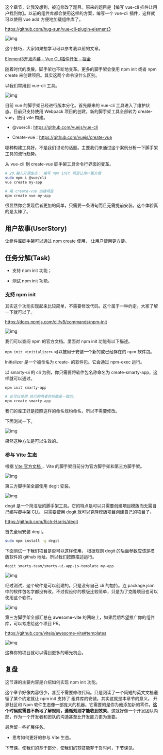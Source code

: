 这个章节，让我没想到，被迫修改了题目。原来的题目是【编写 vue-cli 插件让用户找到你】。以前的组件库都会使用这样的方案，编写一个 vue-cli 插件，这样就可以使用 vue add 方便地加载组件库了。

https://github.com/hug-sun/vue-cli-plugin-element3

![img](./images/87c546264dc6895d6c8950005fe3c0bb.webp )

这个技巧，大家如果想学习可以参考我以前的文章。

[Element3开发内幕 - Vue CLI插件开发 - 掘金](https://juejin.cn/post/6899334776860180494)

随着时代的发展，脚手架也不断地变革。更多的脚手架会使用 npm init 或者 npm create 来创建项目。其实这两个命令没什么区别。

以我们常用到 vue-cli 工具。

![img](./images/6e8157694d010b8c0c9b84bfc66c429b.webp )

目前 vue 的脚手架已经进行版本分化。首先原来的 vue-cli 工具进入了维护状态。目前只支持使用 Webpack 项目的创建。新的脚手架工具全部转为 create-vue，使用 vite 构建。

- @vue/cli :  https://github.com/vuejs/vue-cli

- Create-vue：https://github.com/vuejs/create-vue

哪种构建工具好，不是我们讨论的话题。主要我们来通过这个案例分析一下脚手架工具的流行趋势。

从 vue-cli 到 create-vue 脚手架工具命令行界面的变革。

```Bash
# 20.融入开源生态： 编写 npm init 项目让用户更方便
sudo npm i @vue/cli
vue create my-app

# 用 create-vue 创建项目
npm create vue my-app
```

很显然你会发现后者更加的简单，只需要一条语句而且无需提前安装。这个体验真的是太棒了。

## 用户故事(UserStory)

让组件库脚手架可以通过 npm create 使用， 让用户使用更方便。

## 任务分解(Task)

- 支持 npm init 功能；

- 测试 npm init 功能。

### 支持 npm init

其实这个功能实现起来比较简单，不需要修改代码。这个属于一种约定。大家了解一下就可以了。

https://docs.npmjs.com/cli/v8/commands/npm-init

![img](./images/3ee954056f6b97564caf85f6efc76570.webp )

我们可以查阅 npm 的官方文档。里面对 npm init 功能有以下描述。

`npm init <initializer>` 可以被用于安装一个新的或已经存在的 npm 软件包。

Initializer 是一个被命名为 create-<initializer> 的软件包。它会通过 npm-exec 运行。

以 smarty-ui 的 cli 为例，你只需要将软件包名称命名为  create-smarty-app，这样就可以通过。

```Bash
npm init smarty-app

# 也可以使用 执行的两者的功能是一致的。
npm create smarty-app
```

我们的库正好是按照这样的命名规约命名，所以不需要修改。

下面测试一下。

![img](./images/03fc058168226597623ac6076bb7ff63.webp )

果然这种方法是可以生效的。

### 参与 Vite 生态

根据 [Vite 官方文档 ](https://vitejs.dev/guide/#scaffolding-your-first-vite-project)，Vite 的脚手架目前分为官方脚手架和第三方脚手架。

![img](./images/de0f27f850a994064619c1a97225c15e.webp )

第三方脚手架全部使用 degit 安装。

![img](./images/2785241b75881aee484298f8f81b2944.webp )

degit 是一个简洁版的脚手架工具。它的特点是可以只需要创建项目模版而无需自己编写脚手架 CLI。 只需要使用 degit 就可以克隆模版项目创建自己的项目了。

https://github.com/Rich-Harris/degit

首先全局安装 degit。

```Bash
sudo npm install -g degit
```

下面测试一下我们项目是否可以这样使用， 根据规则 degit 的后面参数应该是模版软件的 github 地址。所以我们按照描述运行。

```Bash
degit smarty-team/smarty-ui-app-js-template my-app
```

![img](./images/b2ce61939818caf7603837eb74ef4fab.webp )

经过测试，这个软件是可以创建的，只是没有自己 cli 的加持。连 package.json 中的软件包名字都没有改。不过假设你的模版比较简单，只是为了克隆项目也可以使用这个软件。

![img](./images/925b884006aadf996df78a0cbf32a4d4.webp )

第三方脚手架全部汇总在 awesome-vite 的网站上，如果后期希望推广你的组件库，可以考虑给这个项目 PR。

https://github.com/vitejs/awesome-vite#templates

![img](./images/29daa7b7bc165d8769b9667d5e6ed32c.webp )

这样你的项目就可以得到更多的曝光机会。

## 复盘

这节课的主要内容是介绍如何实现 npm init 功能。

这个章节好像内容很少，甚至不需要修改代码。只是阅读了一个简短的英文文档遵循了某个约定就让 npm init 支持了 组件库的安装。其实这就是本章节的意义。 开源社区和 Npm 软件生态像一部庞大的机器，它需要的是你为他添加新的零件。**这个时候就需要不断地了解规则，遵循规则才能收到效果**。这就好像一个开发团队内部，作为一个开发者和团队的沟通甚至比开发能力更为重要。

最后留一些扩展任务。

- 思考如何更好的参与 Vite 生态。

下节课，使我们的基于部分，使我们的软技能非干货时间，下节课见。 